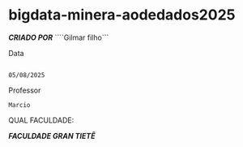 # bigdata-minera-aodedados2025

***CRIADO POR***
````Gilmar filho```


Data
```

05/08/2025
```

Professor

````
Marcio
````

QUAL FACULDADE:

***FACULDADE GRAN TIETÊ***
